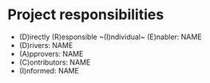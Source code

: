# Project responsibilities

- (D)irectly (R)esponsible ~(I)ndividual~ (E)nabler: NAME
- (D)rivers: NAME
- (A)pprovers: NAME
- (C)ontributors: NAME
- (I)nformed: NAME

